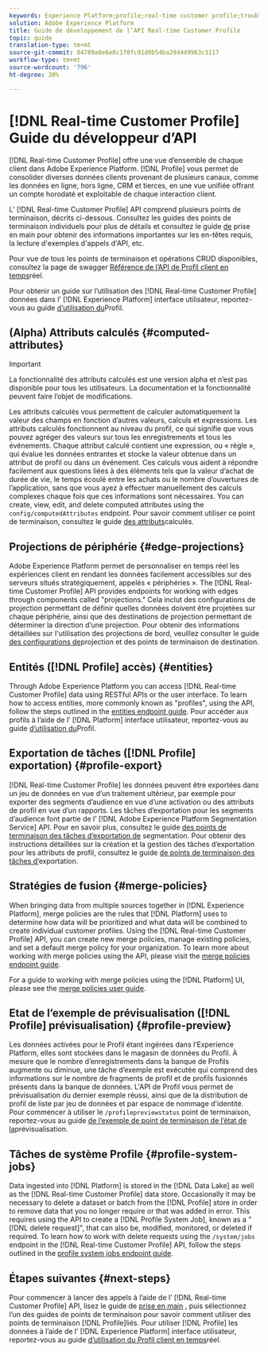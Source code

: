 ```yaml
---
keywords: Experience Platform;profile;real-time customer profile;troubleshooting;API
solution: Adobe Experience Platform
title: Guide de développement de l’API Real-time Customer Profile
topic: guide
translation-type: tm+mt
source-git-commit: 84789a8e6e8c1f0fc91d0b54ba29d449963c3117
workflow-type: tm+mt
source-wordcount: '796'
ht-degree: 30%

---
```



# [!DNL Real-time Customer Profile] Guide du développeur d’API

[!DNL Real-time Customer Profile] offre une vue d’ensemble de chaque client dans Adobe Experience Platform. [!DNL Profile] vous permet de consolider diverses données clients provenant de plusieurs canaux, comme les données en ligne, hors ligne, CRM et tierces, en une vue unifiée offrant un compte horodaté et exploitable de chaque interaction client.

L’ [!DNL Real-time Customer Profile] API comprend plusieurs points de terminaison, décrits ci-dessous. Consultez les guides des points de terminaison individuels pour plus de détails et consultez le guide [de](getting-started.md) prise en main pour obtenir des informations importantes sur les en-têtes requis, la lecture d&#39;exemples d&#39;appels d&#39;API, etc.

Pour vue de tous les points de terminaison et opérations CRUD disponibles, consultez la page de swagger [Référence de l’API de Profil client en temps](https://www.adobe.io/apis/experienceplatform/home/api-reference.html#!acpdr/swagger-specs/real-time-customer-profile.yaml)réel.

Pour obtenir un guide sur l’utilisation des [!DNL Real-time Customer Profile] données dans l’ [!DNL Experience Platform] interface utilisateur, reportez-vous au guide [d’utilisation du](../ui/user-guide.md)Profil.

## (Alpha) Attributs calculés {#computed-attributes}

>[!IMPORTANT]
>
>La fonctionnalité des attributs calculés est une version alpha et n’est pas disponible pour tous les utilisateurs. La documentation et la fonctionnalité peuvent faire l’objet de modifications.

Les attributs calculés vous permettent de calculer automatiquement la valeur des champs en fonction d’autres valeurs, calculs et expressions. Les attributs calculés fonctionnent au niveau du profil, ce qui signifie que vous pouvez agréger des valeurs sur tous les enregistrements et tous les événements. Chaque attribut calculé contient une expression, ou « règle », qui évalue les données entrantes et stocke la valeur obtenue dans un attribut de profil ou dans un événement. Ces calculs vous aident à répondre facilement aux questions liées à des éléments tels que la valeur d’achat de durée de vie, le temps écoulé entre les achats ou le nombre d’ouvertures de l’application, sans que vous ayez à effectuer manuellement des calculs complexes chaque fois que ces informations sont nécessaires. You can create, view, edit, and delete computed attributes using the `config/computedAttributes` endpoint. Pour savoir comment utiliser ce point de terminaison, consultez le guide [des attributs](computed-attributes.md)calculés.

## Projections de périphérie {#edge-projections}

Adobe Experience Platform permet de personnaliser en temps réel les expériences client en rendant les données facilement accessibles sur des serveurs situés stratégiquement, appelés « périphéries ». The [!DNL Real-time Customer Profile] API provides endpoints for working with edges through components called &quot;projections.&quot; Cela inclut des configurations de projection permettant de définir quelles données doivent être projetées sur chaque périphérie, ainsi que des destinations de projection permettant de déterminer la direction d’une projection. Pour obtenir des informations détaillées sur l&#39;utilisation des projections de bord, veuillez consulter le guide [des configurations de](edge-projections.md)projection et des points de terminaison de destination.

## Entités ([!DNL Profile] accès) {#entities}

Through Adobe Experience Platform you can access [!DNL Real-time Customer Profile] data using RESTful APIs or the user interface. To learn how to access entities, more commonly known as &quot;profiles&quot;, using the API, follow the steps outlined in the [entities endpoint guide](entities.md). Pour accéder aux profils à l’aide de l’ [!DNL Platform] interface utilisateur, reportez-vous au guide [d’utilisation du](../ui/user-guide.md)Profil.

## Exportation de tâches ([!DNL Profile] exportation) {#profile-export}

[!DNL Real-time Customer Profile] les données peuvent être exportées dans un jeu de données en vue d’un traitement ultérieur, par exemple pour exporter des segments d’audience en vue d’une activation ou des attributs de profil en vue d’un rapports. Les tâches d’exportation pour les segments d’audience font partie de l’ [!DNL Adobe Experience Platform Segmentation Service] API. Pour en savoir plus, consultez le guide [des points de terminaison des tâches d’exportation de](../../profile/api/export-jobs.md) segmentation. Pour obtenir des instructions détaillées sur la création et la gestion des tâches d’exportation pour les attributs de profil, consultez le guide [de points de terminaison des tâches d’](export-jobs.md)exportation.

## Stratégies de fusion {#merge-policies}

When bringing data from multiple sources together in [!DNL Experience Platform], merge policies are the rules that [!DNL Platform] uses to determine how data will be prioritized and what data will be combined to create individual customer profiles. Using the [!DNL Real-time Customer Profile] API, you can create new merge policies, manage existing policies, and set a default merge policy for your organization. To learn more about working with merge policies using the API, please visit the [merge policies endpoint guide](merge-policies.md).

For a guide to working with merge policies using the [!DNL Platform] UI, please see the [merge policies user guide](../ui/merge-policies.md).

## Etat de l’exemple de prévisualisation ([!DNL Profile] prévisualisation) {#profile-preview}

Les données activées pour le Profil étant ingérées dans l’Experience Platform, elles sont stockées dans le magasin de données du Profil. À mesure que le nombre d’enregistrements dans la banque de Profils augmente ou diminue, une tâche d’exemple est exécutée qui comprend des informations sur le nombre de fragments de profil et de profils fusionnés présents dans la banque de données. L&#39;API de Profil vous permet de prévisualisation du dernier exemple réussi, ainsi que de la distribution de profil de liste par jeu de données et par espace de nommage d&#39;identité. Pour commencer à utiliser le `/profilepreviewstatus` point de terminaison, reportez-vous au guide [de l’exemple de point de terminaison de l’état de la](preview-sample-status.md)prévisualisation.

## Tâches de système Profile {#profile-system-jobs}

Data ingested into [!DNL Platform] is stored in the [!DNL Data Lake] as well as the [!DNL Real-time Customer Profile] data store. Occasionally it may be necessary to delete a dataset or batch from the [!DNL Profile] store in order to remove data that you no longer require or that was added in error. This requires using the API to create a [!DNL Profile System Job], known as a &quot;[!DNL delete request]&quot;, that can also be, modified, monitored, or deleted if required. To learn how to work with delete requests using the `/system/jobs` endpoint in the [!DNL Real-time Customer Profile] API, follow the steps outlined in the [profile system jobs endpoint guide](profile-system-jobs.md).

## Étapes suivantes {#next-steps}

Pour commencer à lancer des appels à l’aide de l’ [!DNL Real-time Customer Profile] API, lisez le guide de [prise en main](getting-started.md) , puis sélectionnez l’un des guides de points de terminaison pour savoir comment utiliser des points de terminaison [!DNL Profile]liés. Pour utiliser [!DNL Profile] les données à l’aide de l’ [!DNL Experience Platform] interface utilisateur, reportez-vous au guide [d’utilisation du Profil client en temps](../ui/user-guide.md)réel.